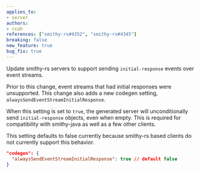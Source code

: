 ```yaml
---
applies_to:
- server
authors:
- rcoh
references: ["smithy-rs#4352", "smithy-rs#4345"]
breaking: false
new_feature: true
bug_fix: true
---
```

Update smithy-rs servers to support sending `initial-response` events over event streams.

Prior to this change, event streams that had initial responses were unsupported. This change also adds a new codegen setting, `alwaysSendEventStreamInitialResponse`.

When this setting is set to `true`, the generated server will unconditionally send `initial-response` objects, even when empty. This is required for compatibility with smithy-java as well as a few other clients.

This setting defaults to false currently because smithy-rs based clients do not currently support this behavior.

```json
"codegen": {
  "alwaysSendEventStreamInitialResponse": true // default false
}
```
